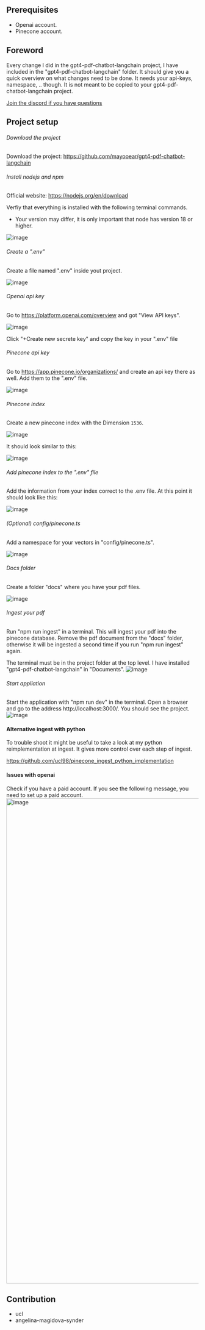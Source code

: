 

## Prerequisites

- Openai account.
- Pinecone account.

## Foreword
Every change I did in the gpt4-pdf-chatbot-langchain project, I have included in the "gpt4-pdf-chatbot-langchain" folder.
It should give you a quick overview on what changes need to be done. It needs your api-keys, namespace, .. though. It is not meant to be copied to your gpt4-pdf-chatbot-langchain project.

[Join the discord if you have questions](https://discord.com/invite/E4Mc77qwjm)

## Project setup

###### Download the project

Download the project: https://github.com/mayooear/gpt4-pdf-chatbot-langchain

###### Install nodejs and npm

Official website: https://nodejs.org/en/download

Verfiy that everything is installed with the following terminal commands.
- Your version may differ, it is only important that node has version 18 or higher.

![image](https://user-images.githubusercontent.com/132441647/235887685-8c1ae873-48b6-4b34-a01c-ce01bbee14ed.png)

###### Create a ".env"

Create a file named ".env" inside yout project.

![image](https://user-images.githubusercontent.com/132441647/235887711-839ca986-e6c7-4bd9-ad05-39ada6477683.png)

###### Openai api key

Go to https://platform.openai.com/overview and got "View API keys".

![image](https://user-images.githubusercontent.com/132441647/235887753-125b598d-664f-4844-91a5-fd8d5dd4c18a.png)

Click "+Create new secrete key" and copy the key in your ".env" file

###### Pinecone api key

Go to https://app.pinecone.io/organizations/ and create an api key there as well. Add them to the ".env" file.

![image](https://user-images.githubusercontent.com/132441647/235887859-f78c9e7b-4529-40bd-bdc7-4e72ec03837d.png)

###### Pinecone index

Create a new pinecone index with the Dimension `1536`.

![image](https://user-images.githubusercontent.com/132441647/235887835-80163968-6cbc-47ed-8392-fe604389d793.png)

It should look similar to this:

![image](https://user-images.githubusercontent.com/132441647/235887815-9d2da5e8-8a7e-4974-a10d-78d38cdf59fb.png)

###### Add pinecone index to the ".env" file

Add the information from your index correct to the .env file. At this point it should look like this:

![image](https://user-images.githubusercontent.com/132441647/235888151-4e1411ac-140c-452c-9cbd-a74905988571.png)

###### (Optional) config/pinecone.ts

Add a namespace for your vectors in "config/pinecone.ts".

![image](https://user-images.githubusercontent.com/132441647/235887923-bf356cd0-481f-4ec0-ad1a-cf61e9aa5fe2.png)

###### Docs folder

Create a folder "docs" where you have your pdf files.

![image](https://user-images.githubusercontent.com/132441647/235887949-f5d8df0d-ecb1-46e6-917f-18bf65adf9ea.png)

###### Ingest your pdf

Run "npm run ingest" in a terminal. This will ingest your pdf into the pinecone database. Remove the pdf document from the "docs" folder, otherwise it will be ingested a second time if you run "npm run ingest" again.

The terminal must be in the project folder at the top level. I have installed "gpt4-pdf-chatbot-langchain" in "Documents".
![image](https://user-images.githubusercontent.com/132441647/236017033-400a4c81-53fb-4bf5-b41a-a3ddbcf4de3d.png)

###### Start appliation

Start the application with "npm run dev" in the terminal. Open a browser and go to the address http://localhost:3000/. You should see the project.
![image](https://user-images.githubusercontent.com/132441647/236017283-60c6eb6c-bd7f-4c73-8ced-cf8fa2628d03.png)

#### Alternative ingest with python

To trouble shoot it might be useful to take a look at my python reimplementation at ingest. It gives more control over each step of ingest.

https://github.com/ucl98/pinecone_ingest_python_implementation

#### Issues with openai

Check if you have a paid account. If you see the following message, you need to set up a paid account.
<img width="1273" alt="image" src="https://user-images.githubusercontent.com/132441647/235887985-f0d83447-a7e0-4dcd-87ac-11458d0742d1.png">

## Contribution
- ucl
- angelina-magidova-synder
